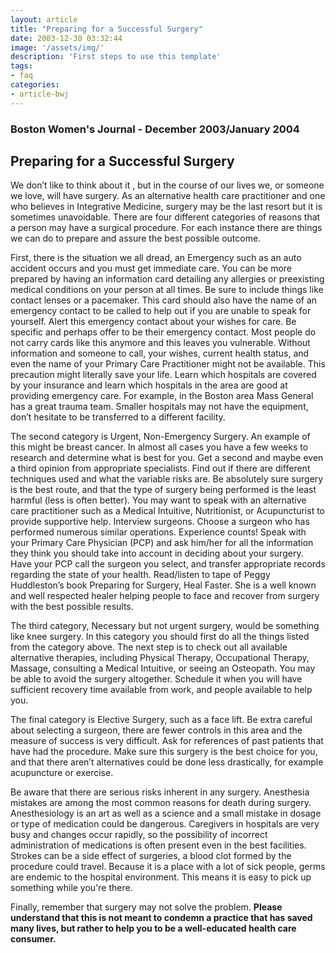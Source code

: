 ```yaml
---
layout: article
title: "Preparing for a Successful Surgery"
date: 2003-12-30 03:32:44
image: '/assets/img/'
description: 'First steps to use this template'
tags:
- faq
categories:
- article-bwj
---  
```


### Boston Women's Journal - December 2003/January 2004
 

## Preparing for a Successful Surgery

We don’t like to think about it , but in the course of our lives we, or someone we love, will have surgery. As an alternative health care practitioner and one who believes in Integrative Medicine, surgery may be the last resort but it is sometimes unavoidable. There are four different categories of reasons that a person may have a surgical procedure. For each instance there are things we can do to prepare and assure the best possible outcome.

First, there is the situation we all dread, an Emergency such as an auto accident occurs and you must get immediate care. You can be more prepared by having an information card detailing any allergies or preexisting medical conditions on your person at all times. Be sure to include things like contact lenses or a pacemaker. This card should also have the name of an emergency contact to be called to help out if you are unable to speak for yourself. Alert this emergency contact about your wishes for care. Be specific and perhaps offer to be their emergency contact. Most people do not carry cards like this anymore and this leaves you vulnerable. Without information and someone to call, your wishes, current health status, and even the name of your Primary Care Practitioner might not be available. This precaution might literally save your life. Learn which hospitals are covered by your insurance and learn which hospitals in the area are good at providing emergency care. For example, in the Boston area Mass General has a great trauma team. Smaller hospitals may not have the equipment, don’t hesitate to be transferred to a different facility.

The second category is Urgent, Non-Emergency Surgery. An example of this might be breast cancer. In almost all cases you have a few weeks to research and determine what is best for you. Get a second and maybe even a third opinion from appropriate specialists. Find out if there are different techniques used and what the variable risks are. Be absolutely sure surgery is the best route, and that the type of surgery being performed is the least harmful (less is often better). You may want to speak with an alternative care practitioner such as a Medical Intuitive, Nutritionist, or Acupuncturist to provide supportive help. Interview surgeons. Choose a surgeon who has performed numerous similar operations. Experience counts! Speak with your Primary Care Physician (PCP) and ask him/her for all the information they think you should take into account in deciding about your surgery. Have your PCP call the surgeon you select, and transfer appropriate records regarding the state of your health. Read/listen to tape of Peggy Huddleston’s book Preparing for Surgery, Heal Faster. She is a well known and well respected healer helping people to face and recover from surgery with the best possible results.

The third category, Necessary but not urgent surgery, would be something like knee surgery. In this category you should first do all the things listed from the category above. The next step is to check out all available alternative therapies, including Physical Therapy, Occupational Therapy, Massage, consulting a Medical Intuitive, or seeing an Osteopath. You may be able to avoid the surgery altogether. Schedule it when you will have sufficient recovery time available from work, and people available to help you.

The final category is Elective Surgery, such as a face lift. Be extra careful about selecting a surgeon, there are fewer controls in this area and the measure of success is very difficult. Ask for references of past patients that have had the procedure. Make sure this surgery is the best choice for you, and that there aren’t alternatives could be done less drastically, for example acupuncture or exercise.

Be aware that there are serious risks inherent in any surgery. Anesthesia mistakes are among the most common reasons for death during surgery. Anesthesiology is an art as well as a science and a small mistake in dosage or type of medication could be dangerous. Caregivers in hospitals are very busy and changes occur rapidly, so the possibility of incorrect administration of medications is often present even in the best facilities. Strokes can be a side effect of surgeries, a blood clot formed by the procedure could travel. Because it is a place with a lot of sick people, germs are endemic to the hospital environment. This means it is easy to pick up something while you're there.

Finally, remember that surgery may not solve the problem. **Please understand that this is not meant to condemn a practice that has saved many lives, but rather to help you to be a well-educated health care consumer.**
